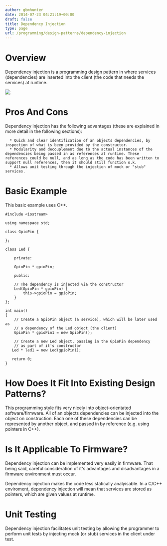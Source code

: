 ```yaml
---
author: gbmhunter
date: 2014-07-23 04:21:19+00:00
draft: false
title: Dependency Injection
type: page
url: /programming/design-patterns/dependency-injection
---
```


# Overview




Dependency injection is a programming design pattern in where services (dependencies) are inserted into the client (the code that needs the services) at runtime.




[![](http://blog.mbedded.ninja/wp-content/uploads/2014/07/red-syringe.jpg)
](http://blog.mbedded.ninja/wp-content/uploads/2014/07/red-syringe.jpg)




# Pros And Cons




Dependency injection has the following advantages (these are explained in more detail in the following sections):





	  * Quick and clear identification of an objects dependencies, by inspection of what is been provided by the constructor.
	  * Modularity and decouplement due to the actual instances of the dependencies being passed in as references at runtime. These references could be null, and as long as the code has been written to support null references, then it should still function o.k.
	  * Allows unit testing through the injection of mock or "stub" services.



# Basic Example




This basic example uses C++.



    
    #include <iostream>
    
    using namespace std;
    
    class GpioPin {
        
    };
    
    class Led {
        
        private:
        
        GpioPin * gpioPin;
        
        public:
        
        // The dependency is injected via the constructor
        Led(GpioPin * gpioPin) {
            this->gpioPin = gpioPin;
        }
    };
    
    int main()
    {
        // Create a GpioPin object (a service), which will be later used as
        // a dependency of the Led object (the client)
        GpioPin * gpioPin1 = new GpioPin();
       
        // Create a new Led object, passing in the GpioPin dependency
        // as part of it's constructor
       Led * led1 = new Led(gpioPin1);
       
       return 0;
    }







# How Does It Fit Into Existing Design Patterns?




This programming style fits very nicely into object-orientated software/firmware. All of an objects dependencies can be injected into the object on construction. Each one of these dependencies can be represented by another object, and passed in by reference (e.g. using pointers in C++).




# Is It Applicable To Firmware?




Dependency injection can be implemented very easily in firmware. That being said, careful consideration of it's advantages and disadvantages in a firmware environment must occur.




Dependency injection makes the code less statically analyisable. In a C/C++ enviroment, dependency injection will mean that services are stored as pointers, which are given values at runtime.




# Unit Testing




Dependency injection facilitates unit testing by allowing the programmer to perform unit tests by injecting mock (or stub) services in the client under test.
